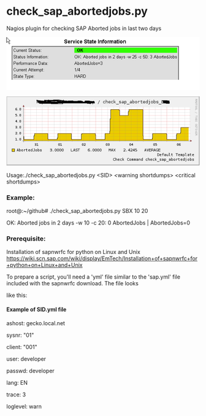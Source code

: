 # check_sap_abortedjobs.py
Nagios plugin for checking SAP Aborted jobs in last two days

![](/images/check_sap_abortedjobs2.png)

![](/images/check_sap_abortedjobs.png)


Usage:./check_sap_abortedjobs.py \<SID\> \<warning shortdumps\> \<critical shortdumps\>

### Example:
root@:~/github# ./check_sap_abortedjobs.py SBX 10 20

OK: Aborted jobs in 2 days -w 10 -c 20: 0 AbortedJobs | AbortedJobs=0

                                                                      
### Prerequisite:
Installation of sapnwrfc for python on Linux and Unix
https://wiki.scn.sap.com/wiki/display/EmTech/Installation+of+sapnwrfc+for+python+on+Linux+and+Unix





To prepare a script, you'll need a 'yml' file similar to the 'sap.yml' file included with the sapnwrfc download. The file looks 

like this:
#### Example of SID.yml file

ashost: gecko.local.net

sysnr: "01"

client: "001"

user: developer

passwd: developer

lang: EN

trace: 3

loglevel: warn
